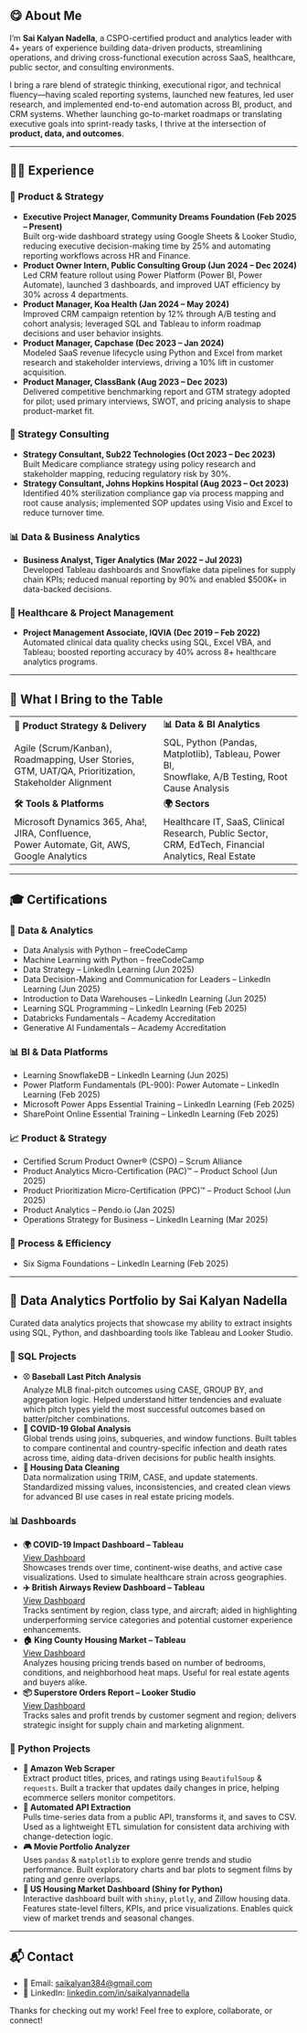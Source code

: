 <h2>😋 About Me</h2>
<p>
I’m <strong>Sai Kalyan Nadella</strong>, a CSPO-certified product and analytics leader with 4+ years of experience building data-driven products, streamlining operations, and driving cross-functional execution across SaaS, healthcare, public sector, and consulting environments.
</p>
<p>
I bring a rare blend of strategic thinking, executional rigor, and technical fluency—having scaled reporting systems, launched new features, led user research, and implemented end-to-end automation across BI, product, and CRM systems. Whether launching go-to-market roadmaps or translating executive goals into sprint-ready tasks, I thrive at the intersection of <strong>product, data, and outcomes</strong>.
</p>
<hr/>

<h2>🧑‍💼 Experience</h2>

<h3>🧠 Product & Strategy</h3>
<ul>
  <li><strong>Executive Project Manager, Community Dreams Foundation (Feb 2025 – Present)</strong><br/>
  Built org-wide dashboard strategy using Google Sheets & Looker Studio, reducing executive decision-making time by 25% and automating reporting workflows across HR and Finance.</li>

  <li><strong>Product Owner Intern, Public Consulting Group (Jun 2024 – Dec 2024)</strong><br/>
  Led CRM feature rollout using Power Platform (Power BI, Power Automate), launched 3 dashboards, and improved UAT efficiency by 30% across 4 departments.</li>

  <li><strong>Product Manager, Koa Health (Jan 2024 – May 2024)</strong><br/>
  Improved CRM campaign retention by 12% through A/B testing and cohort analysis; leveraged SQL and Tableau to inform roadmap decisions and user behavior insights.</li>

  <li><strong>Product Manager, Capchase (Dec 2023 – Jan 2024)</strong><br/>
  Modeled SaaS revenue lifecycle using Python and Excel from market research and stakeholder interviews, driving a 10% lift in customer acquisition.</li>

  <li><strong>Product Manager, ClassBank (Aug 2023 – Dec 2023)</strong><br/>
  Delivered competitive benchmarking report and GTM strategy adopted for pilot; used primary interviews, SWOT, and pricing analysis to shape product-market fit.</li>
</ul>

<h3>🧹 Strategy Consulting</h3>
<ul>
  <li><strong>Strategy Consultant, Sub22 Technologies (Oct 2023 – Dec 2023)</strong><br/>
  Built Medicare compliance strategy using policy research and stakeholder mapping, reducing regulatory risk by 30%.</li>

  <li><strong>Strategy Consultant, Johns Hopkins Hospital (Aug 2023 – Oct 2023)</strong><br/>
  Identified 40% sterilization compliance gap via process mapping and root cause analysis; implemented SOP updates using Visio and Excel to reduce turnover time.</li>
</ul>

<h3>📊 Data & Business Analytics</h3>
<ul>
  <li><strong>Business Analyst, Tiger Analytics (Mar 2022 – Jul 2023)</strong><br/>
  Developed Tableau dashboards and Snowflake data pipelines for supply chain KPIs; reduced manual reporting by 90% and enabled $500K+ in data-backed decisions.</li>
</ul>

<h3>🏥 Healthcare & Project Management</h3>
<ul>
  <li><strong>Project Management Associate, IQVIA (Dec 2019 – Feb 2022)</strong><br/>
  Automated clinical data quality checks using SQL, Excel VBA, and Tableau; boosted reporting accuracy by 40% across 8+ healthcare analytics programs.</li>
</ul>

<hr/>

<h2>🧰 What I Bring to the Table</h2>
<table>
  <tr>
    <td><strong>🚀 Product Strategy & Delivery</strong></td>
    <td><strong>📊 Data & BI Analytics</strong></td>
  </tr>
  <tr>
    <td>Agile (Scrum/Kanban), Roadmapping, User Stories,<br/>GTM, UAT/QA, Prioritization, Stakeholder Alignment</td>
    <td>SQL, Python (Pandas, Matplotlib), Tableau, Power BI,<br/>Snowflake, A/B Testing, Root Cause Analysis</td>
  </tr>
  <tr>
    <td><strong>🛠️ Tools & Platforms</strong></td>
    <td><strong>🌍 Sectors</strong></td>
  </tr>
  <tr>
    <td>Microsoft Dynamics 365, Aha!, JIRA, Confluence,<br/>Power Automate, Git, AWS, Google Analytics</td>
    <td>Healthcare IT, SaaS, Clinical Research, Public Sector,<br/>CRM, EdTech, Financial Analytics, Real Estate</td>
  </tr>
</table>

<hr/>

<h2>🎓 Certifications</h2>

<h3>🔢 Data & Analytics</h3>
<ul>
  <li>Data Analysis with Python – freeCodeCamp</li>
  <li>Machine Learning with Python – freeCodeCamp</li>
  <li>Data Strategy – LinkedIn Learning (Jun 2025)</li>
  <li>Data Decision-Making and Communication for Leaders – LinkedIn Learning (Jun 2025)</li>
  <li>Introduction to Data Warehouses – LinkedIn Learning (Jun 2025)</li>
  <li>Learning SQL Programming – LinkedIn Learning (Feb 2025)</li>
  <li>Databricks Fundamentals – Academy Accreditation</li>
  <li>Generative AI Fundamentals – Academy Accreditation</li>
</ul>

<h3>📊 BI & Data Platforms</h3>
<ul>
  <li>Learning SnowflakeDB – LinkedIn Learning (Jun 2025)</li>
  <li>Power Platform Fundamentals (PL-900): Power Automate – LinkedIn Learning (Feb 2025)</li>
  <li>Microsoft Power Apps Essential Training – LinkedIn Learning (Feb 2025)</li>
  <li>SharePoint Online Essential Training – LinkedIn Learning (Feb 2025)</li>
</ul>

<h3>📈 Product & Strategy</h3>
<ul>
  <li>Certified Scrum Product Owner® (CSPO) – Scrum Alliance</li>
  <li>Product Analytics Micro-Certification (PAC)™ – Product School (Jun 2025)</li>
  <li>Product Prioritization Micro-Certification (PPC)™ – Product School (Jun 2025)</li>
  <li>Product Analytics – Pendo.io (Jan 2025)</li>
  <li>Operations Strategy for Business – LinkedIn Learning (Mar 2025)</li>
</ul>

<h3>🔧 Process & Efficiency</h3>
<ul>
  <li>Six Sigma Foundations – LinkedIn Learning (Feb 2025)</li>
</ul>

<hr/>

<h2>🧠 Data Analytics Portfolio by Sai Kalyan Nadella</h2>
<p>Curated data analytics projects that showcase my ability to extract insights using SQL, Python, and dashboarding tools like Tableau and Looker Studio.</p>

<h3>📁 SQL Projects</h3>
<ul>
  <li><strong>⚾ Baseball Last Pitch Analysis</strong><br/>
  Analyze MLB final-pitch outcomes using CASE, GROUP BY, and aggregation logic. Helped understand hitter tendencies and evaluate which pitch types yield the most successful outcomes based on batter/pitcher combinations.</li>

  <li><strong>🦠 COVID-19 Global Analysis</strong><br/>
  Global trends using joins, subqueries, and window functions. Built tables to compare continental and country-specific infection and death rates across time, aiding data-driven decisions for public health insights.</li>

  <li><strong>🧹 Housing Data Cleaning</strong><br/>
  Data normalization using TRIM, CASE, and update statements. Standardized missing values, inconsistencies, and created clean views for advanced BI use cases in real estate pricing models.</li>
</ul>

<h3>📊 Dashboards</h3>
<ul>
  <li><strong>🌍 COVID-19 Impact Dashboard – Tableau</strong><br/>
  <a href="https://public.tableau.com/app/profile/sai.kalyan6026/viz/CovidDashboard_16265436450730/Analysis" target="_blank">View Dashboard</a><br/>
  Showcases trends over time, continent-wise deaths, and active case visualizations. Used to simulate healthcare strain across geographies.</li>

  <li><strong>✈️ British Airways Review Dashboard – Tableau</strong><br/>
  <a href="https://public.tableau.com/app/profile/sai.kalyan6026/viz/BritishAirwaysDashboard_17355860199920/BritishAirwaysReview" target="_blank">View Dashboard</a><br/>
  Tracks sentiment by region, class type, and aircraft; aided in highlighting underperforming service categories and potential customer experience enhancements.</li>

  <li><strong>🏠 King County Housing Market – Tableau</strong><br/>
  <a href="https://public.tableau.com/app/profile/sai.kalyan6026/viz/KingCountyHouseSales_17361176586450/HouseSales" target="_blank">View Dashboard</a><br/>
  Analyzes housing pricing trends based on number of bedrooms, conditions, and neighborhood heat maps. Useful for real estate agents and buyers alike.</li>

  <li><strong>📦 Superstore Orders Report – Looker Studio</strong><br/>
  <a href="https://lookerstudio.google.com/reporting/52671014-c131-41cb-bb86-22061b7c4774" target="_blank">View Dashboard</a><br/>
  Tracks sales and profit trends by customer segment and region; delivers strategic insight for supply chain and marketing alignment.</li>
</ul>

<h3>🐍 Python Projects</h3>
<ul>
  <li><strong>🛒 Amazon Web Scraper</strong><br/>
  Extract product titles, prices, and ratings using <code>BeautifulSoup</code> & <code>requests</code>. Built a tracker that updates daily changes in price, helping ecommerce sellers monitor competitors.</li>

  <li><strong>🔄 Automated API Extraction</strong><br/>
  Pulls time-series data from a public API, transforms it, and saves to CSV. Used as a lightweight ETL simulation for consistent data archiving with change-detection logic.</li>

  <li><strong>🎮 Movie Portfolio Analyzer</strong><br/>
  Uses <code>pandas</code> & <code>matplotlib</code> to explore genre trends and studio performance. Built exploratory charts and bar plots to segment films by rating and genre overlaps.</li>

  <li><strong>🏨 US Housing Market Dashboard (Shiny for Python)</strong><br/>
  Interactive dashboard built with <code>shiny</code>, <code>plotly</code>, and Zillow housing data. Features state-level filters, KPIs, and price visualizations. Enables quick view of market trends and seasonal changes.</li>
</ul>

<hr/>

<h2>📬 Contact</h2>
<ul>
  <li>📧 Email: <a href="mailto:saikalyan384@gmail.com">saikalyan384@gmail.com</a></li>
  <li>🔗 LinkedIn: <a href="https://www.linkedin.com/in/saikalyannadella" target="_blank">linkedin.com/in/saikalyannadella</a></li>
</ul>

<p>Thanks for checking out my work! Feel free to explore, collaborate, or connect!</p>

